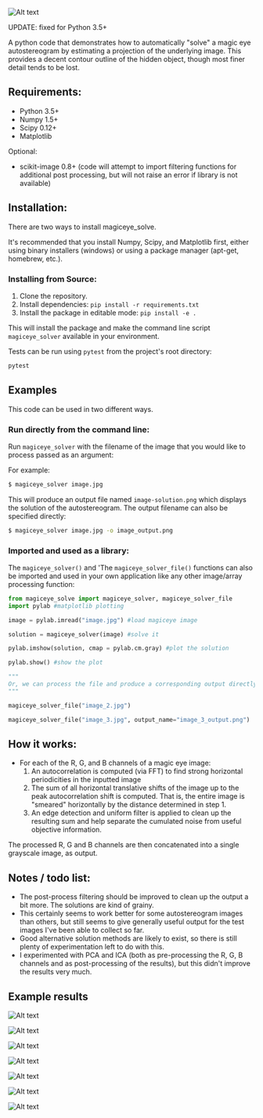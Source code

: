 
![Alt text](http://i.imgur.com/AUmpOSr.png "Example" )

UPDATE: fixed for Python 3.5+

A python code that demonstrates how to automatically "solve" a magic eye autostereogram by estimating a
projection of the underlying image. This provides a decent contour outline of the hidden object, though most finer detail
tends to be lost.

Requirements:
--------------

- Python 3.5+
- Numpy 1.5+
- Scipy 0.12+
- Matplotlib

Optional:

- scikit-image 0.8+ (code will attempt to import filtering functions for additional post processing, but will not raise an error if
library is not available)

## Installation:
There are two ways to install magiceye_solve.

It's recommended that you install Numpy, Scipy, and Matplotlib first, either
using binary installers (windows) or using a package manager (apt-get,
homebrew, etc.).

### Installing from Source:

1.  Clone the repository.
2.  Install dependencies: `pip install -r requirements.txt`
3.  Install the package in editable mode: `pip install -e .`

This will install the package and make the command line script `magiceye_solver` available in your environment.

Tests can be run using `pytest` from the project's root directory:
```bash
pytest
```


## Examples

This code can be used in two different ways.
### Run directly from the command line:

Run `magiceye_solver` with the filename of the image that you would like to
process passed as an argument:

For example:
```bash
$ magiceye_solver image.jpg
```

This will produce an output file named `image-solution.png` which displays the
solution of the autostereogram.
The output filename can also be specified directly:

```bash
$ magiceye_solver image.jpg -o image_output.png
```

### Imported and used as a library:
The `magiceye_solver()` and 'The `magiceye_solver_file()` functions can also be imported and
used in your own application like any other image/array processing function:

```python
from magiceye_solve import magiceye_solver, magiceye_solver_file
import pylab #matplotlib plotting

image = pylab.imread("image.jpg") #load magiceye image

solution = magiceye_solver(image) #solve it

pylab.imshow(solution, cmap = pylab.cm.gray) #plot the solution

pylab.show() #show the plot

"""
Or, we can process the file and produce a corresponding output directly:
"""

magiceye_solver_file("image_2.jpg")

magiceye_solver_file("image_3.jpg", output_name="image_3_output.png")

```


## How it works:

- For each of the R, G, and B channels of a magic eye image:
    1. An autocorrelation is computed (via FFT) to find strong horizontal periodicities in the inputted image
    2. The sum of all horizontal translative shifts of the image up to the peak autocorrelation
    shift is computed. That is, the entire image is "smeared" horizontally by the distance determined in step 1.
    3. An edge detection and uniform filter is applied to clean up the resulting sum and help separate the cumulated noise
from useful objective information.

The processed R, G and B channels are then concatenated into a single grayscale
image, as output.

## Notes / todo list:

- The post-process filtering should be improved to clean up the output a bit more. The solutions are kind of grainy.
- This certainly seems to work better for some autostereogram images than others, but still seems to give generally
useful output for the test images I've been able to collect so far.
- Good alternative solution methods are likely to exist, so there is still plenty of
experimentation left to do with this.
- I experimented with PCA and ICA (both as pre-processing the R, G, B channels and as post-processing of the results),
but this didn't improve the results very much.

## Example results

![Alt text](http://i.imgur.com/AUmpOSr.png "Solution 1")

![Alt text](http://i.imgur.com/77qq4xY.jpg "Solution 2")

![Alt text](http://i.imgur.com/WZVGvkX.jpg "Solution 3")

![Alt text](http://i.imgur.com/3H9zeCJ.jpg "Solution 4")

![Alt text](http://i.imgur.com/Xru4K0v.jpg "Solution 5")

![Alt text](http://i.imgur.com/fAuwqXZ.jpg "Solution 6")

![Alt text](http://i.imgur.com/WmVzQdv.jpg "Solution 7")

